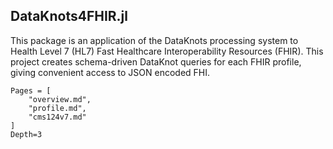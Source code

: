 ## DataKnots4FHIR.jl

This package is an application of the DataKnots processing system to
Health Level 7 (HL7) Fast Healthcare Interoperability Resources (FHIR).
This project creates schema-driven DataKnot queries for each FHIR
profile, giving convenient access to JSON encoded FHI.

```@contents
Pages = [
    "overview.md",
    "profile.md",
    "cms124v7.md"
]
Depth=3
```
